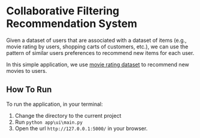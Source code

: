 # Collaborative Filtering Recommendation System

Given a dataset of users that are associated with a dataset of items (e.g., movie rating by users, shopping carts of customers, etc.), we can use the pattern of similar users preferences to recommend new items for each user. 

In this simple application, we use [movie rating dataset](https://grouplens.org/datasets/movielens/) to recommend new movies to users.

## How To Run
To run the application, in your terminal:
1. Change the directory to the current project
2. Run `python app\ui\main.py`
3. Open the url `http://127.0.0.1:5000/` in your browser.

